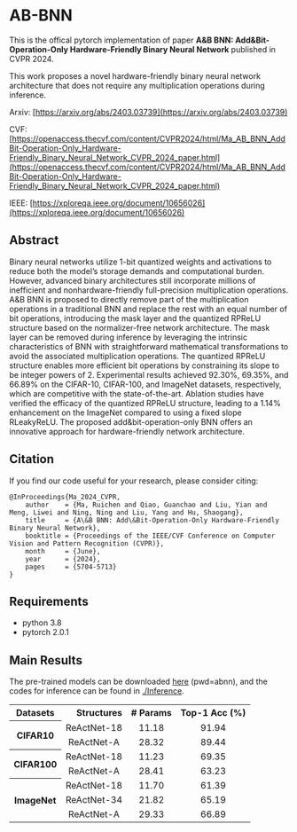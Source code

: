 # AB-BNN
This is the offical pytorch implementation of paper **A&B BNN: Add&Bit-Operation-Only Hardware-Friendly Binary Neural Network** published in CVPR 2024.

This work proposes a novel hardware-friendly binary neural network architecture that does not require any multiplication operations during inference.

Arxiv: [https://arxiv.org/abs/2403.03739](https://arxiv.org/abs/2403.03739)

CVF: [https://openaccess.thecvf.com/content/CVPR2024/html/Ma_AB_BNN_AddBit-Operation-Only_Hardware-Friendly_Binary_Neural_Network_CVPR_2024_paper.html](https://openaccess.thecvf.com/content/CVPR2024/html/Ma_AB_BNN_AddBit-Operation-Only_Hardware-Friendly_Binary_Neural_Network_CVPR_2024_paper.html)

IEEE: [https://xploreqa.ieee.org/document/10656026](https://xploreqa.ieee.org/document/10656026)
## Abstract
Binary neural networks utilize 1-bit quantized weights and activations to reduce both the model’s storage demands and computational burden.
However, advanced binary architectures still incorporate millions of inefficient and nonhardware-friendly full-precision multiplication operations.
A&B BNN is proposed to directly remove part of the multiplication operations in a traditional BNN and replace the rest with an equal number of bit operations, introducing the mask layer and the quantized RPReLU structure based on the normalizer-free network architecture.
The mask layer can be removed during inference by leveraging the intrinsic characteristics of BNN with straightforward mathematical transformations to avoid the associated multiplication operations.
The quantized RPReLU structure enables more efficient bit operations by constraining its slope to be integer powers of 2.
Experimental results achieved 92.30%, 69.35%, and 66.89% on the CIFAR-10, CIFAR-100, and ImageNet datasets, respectively, which are competitive with the state-of-the-art.
Ablation studies have verified the efficacy of the quantized RPReLU structure, leading to a 1.14% enhancement on the ImageNet compared to using a fixed slope RLeakyReLU.
The proposed add&bit-operation-only BNN offers an innovative approach for hardware-friendly network architecture.

## Citation
If you find our code useful for your research, please consider citing:

```
@InProceedings{Ma_2024_CVPR,
    author    = {Ma, Ruichen and Qiao, Guanchao and Liu, Yian and Meng, Liwei and Ning, Ning and Liu, Yang and Hu, Shaogang},
    title     = {A\&B BNN: Add\&Bit-Operation-Only Hardware-Friendly Binary Neural Network},
    booktitle = {Proceedings of the IEEE/CVF Conference on Computer Vision and Pattern Recognition (CVPR)},
    month     = {June},
    year      = {2024},
    pages     = {5704-5713}
}
```
## Requirements
- python 3.8
- pytorch 2.0.1

## Main Results

The pre-trained models can be downloaded [here](https://pan.baidu.com/s/1P8H89pCwLiROlxiR73xL8A?pwd=abnn) (pwd=abnn), and the codes for inference can be found in [./Inference](https://github.com/Ruichen0424/AB-BNN/tree/master/Inference).

<table>

<tr>
<th>Datasets</th>
<th align="right">Structures</th>
<th align="center"># Params</th>
<th align="center">Top-1 Acc (%)</th>
</tr>

<tr>
<th rowspan=2>CIFAR10</th>
<td align="center">ReActNet-18</td>
<td align="center">11.18</td>
<td align="center">91.94</td>
</tr>
<tr>
<td align="center">ReActNet-A</td>
<td align="center">28.32</td>
<td align="center">89.44</td>
</tr>

<tr>
<th rowspan=2>CIFAR100</th>
<td align="center">ReActNet-18</td>
<td align="center">11.23</td>
<td align="center">69.35</td>
</tr>
<tr>
<td align="center">ReActNet-A</td>
<td align="center">28.41</td>
<td align="center">63.23</td>
</tr>

<tr>
<th rowspan=3>ImageNet</th>
<td align="center">ReActNet-18</td>
<td align="center">11.70</td>
<td align="center">61.39</td>
</tr>
<tr>
<td align="center">ReActNet-34</td>
<td align="center">21.82</td>
<td align="center">65.19</td>
</tr>
<tr>
<td align="center">ReActNet-A</td>
<td align="center">29.33</td>
<td align="center">66.89</td>
</tr>

</table>